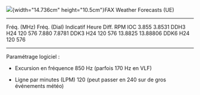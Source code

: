 ![](Pictures/10000201000002300000018C5BCED8B8654D810B.png){width="14.736cm"
height="10.5cm"}FAX Weather Forecasts (UE)

  ------------- -------------- ----------- ------------- ----- -----
  Fréq. (MHz)   Fréq. (Dial)   Indicatif   Heure Diff.   RPM   IOC
  3.855         3.8531         DDH3        H24           120   576
  7.880         7.8781         DDK3        H24           120   576
  13.8825       13.88806       DDK6        H24           120   576
  ------------- -------------- ----------- ------------- ----- -----

Paramétrage logiciel :

 - Excursion en fréquence 850 Hz (parfois 170 Hz en VLF)

 - Ligne par minutes (LPM) 120 (peut passer en 240 sur de gros
événements météo)
